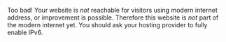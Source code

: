 Too bad! Your website is *not* reachable for visitors using modern internet address, or improvement is possible. Therefore this website is *not* part of the modern internet yet. You should ask your hosting provider to fully enable IPv6.
